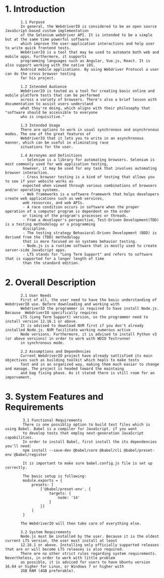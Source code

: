 # 1. Introduction

           1.1 Purpose
           In general, the WebdriverIO is considered to be an open source JavaScript-based custom implementation 
           of the Selenium webdriver API. It is intended to be a simple but at the same time powerful software 
           which improve the user-application interactions and help user to write quick frontend tests. 
           WebdriverIO is a tool that may be used to automate both web and mobile apps. Furthermore, it supports 
           programming languages such as Angular, Vue.js, React. It is also support working with the native iOS, 
           Android mobile applications. By using Webdriver Protocol a user can do the cross browser testing
           for his project. 
           
           1.2 Intended Audience
           WebdriverIO is touted as a tool for creating basic online and mobile platform tests that can be performed 
           across a variety of browsers. There's also a brief lesson with documentation to assist users understand 
           what they're doing, which aligns with their philosophy that "software should be accessible to everyone 
           who is inquisitive."
           
           1.3 Intended Usage
           There are options to work in usual synchronous and asynchronous modes. The one of the great features of 
           WebdriverIO that it lets you to write in an asynchronous manner, which can be useful in eliminating race 
           situations for the user.           
           
           1.4 Acronyms and Definitions 
            - Selenium is a library for automating browsers. Selenium is most commonly used for web application testing, 
            however, it may be used for any task that involves automating browser interaction.
            - Cross browser testing is a kind of testing that allows you to see if your website works as 
            expected when viewed through various combinations of browsers and/or operating systems.
            - Web frameworks is a software framework that helps developers create web applications such as web services, 
            web resources, and web APIs.
            - A race condition occurs in software when the proper operation of a computer program is dependent on the order
            or timing of the program's processes or threads.
            - From a developer's perspective, Test-Driven Development(TDD) is a testing methodology or a programming 
            discipline.
            - The testing strategy Behavioral-Driven Development (BDD) is derived from the (TDD) methodology
            that is more focused on on systems behavior testing.
            - Node.js is a runtime software that is mostly used to create server-side JavaScript apps.
            - LTS stands for "Long Term Support" and refers to software that is supported for a longer length of time 
            than the standard edition.
            
# 2. Overall Description

           2.1 User Needs
           First of all, the user need to have the basic understanding of WebdriverIO use. Before downloading and working with 
           WebdriverIO the programmer is required to have install Node.js. Because  WebdriverIO specifically requires 
           LTS (Long Term Support) version, so the programmer need to install version 12.16.1 or above.
           It is advised to download NVM first if you don't already installed Node.js. NVM facilitate working numerous active 
           Node versions. Furthermore, it is advised to install Python v3 (or above versions) in order to work with WDIO Testrunner 
           in synchronous mode.
            
           2.2 Assumptions and Dependencies
           Current WebdriverIO project have already sattisfied its main objectives such as building toolkit which hepls to make tests 
           fast and in an organized way, making them much easier to change and manage. The project is headed toward the maintaing 
           and bag fixing phase. As it stated there is still room for an imporvement.
           
 # 3. System Features and Requirements

            3.1 Functional Requirements
            There is one possibliy option to build test files which is using Babel. Babel is a compiler for JavaScript. if you want 
            to develop tests that employ next-generation JavaScript capabilities.
            In order to install Babel, first install the its dependencies you'll need:
            npm install --save-dev @babel/core @babel/cli @babel/preset-env @babel/register
            
            It is important to make sure babel.config.js file is set up correctly.
            
            The basic setup is following:
            module.exports = {
                presets: [
                    ['@babel/preset-env', {
                        targets: {
                            node: '14'
                        }
                    }]
                ]
            }
            
           The WebdriverIO will then take care of everything else.

           3.2 System Requirements
           Node.js must be installed by the user. Because it is the oldest current LTS version, the user must install at least 
           12.16.1 or above. Installing only officially supported releases that are or will become LTS releases is also required.
           There are no other strict rules regarding system requirements. Nevertheless, in order to work with little problem 
           as possible, it is adviced for users to have Ubuntu version 16.04 or higher for Linux, or Windows 7 or higher with 
           2GB RAM (4GB preferable).
